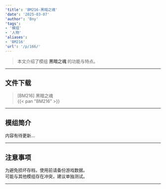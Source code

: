 ```yaml
---
'title': 'BM216-黑暗之魂'
'date': '2025-03-07'
'author': 'Bny'
'tags':
- '模组'
- '人物'
'aliases':
- 'BM216'
'url': '/p/166/'
---
```


> 本文介绍了模组 **黑暗之魂** 的功能与特点。

---

## 文件下载

> [BM216] 黑暗之魂  
{{< pan "BM216" >}}  

---

## 模组简介

>  
内容有待更新...  

---

## 注意事项

>  
为避免损坏存档，使用前请备份游戏数据。  
可能与其他模组存在冲突，建议单独测试。  

---

